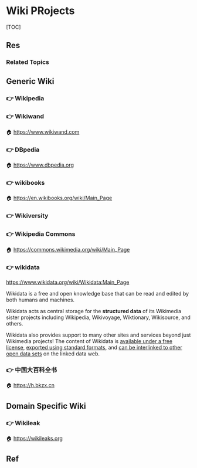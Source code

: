 # Wiki PRojects

[TOC]



## Res
### Related Topics



## Generic Wiki
### 👉 Wikipedia


### 👉 Wikiwand
🏠 https://www.wikiwand.com


### 👉 DBpedia
🏠 https://www.dbpedia.org


### 👉 wikibooks 
🏠 https://en.wikibooks.org/wiki/Main_Page


### 👉 Wikiversity


### 👉 Wikipedia Commons
🏠 https://commons.wikimedia.org/wiki/Main_Page


### 👉 wikidata
https://www.wikidata.org/wiki/Wikidata:Main_Page

Wikidata is a free and open knowledge base that can be read and edited by both humans and machines. 

Wikidata acts as central storage for the **structured data** of its Wikimedia sister projects including Wikipedia, Wikivoyage, Wiktionary, Wikisource, and others. 

Wikidata also provides support to many other sites and services beyond just Wikimedia projects! The content of Wikidata is [available under a free license](https://creativecommons.org/publicdomain/zero/1.0/), [exported using standard formats](https://www.wikidata.org/wiki/Special:MyLanguage/Wikidata:Database_download "Special:MyLanguage/Wikidata:Database download"), and [can be interlinked to other open data sets](https://www.wikidata.org/wiki/Special:MyLanguage/Wikidata:Data_access#How_can_I_get_data_out_of_Wikidata? "Special:MyLanguage/Wikidata:Data access") on the linked data web.


### 👉 中国大百科全书
🏠 https://h.bkzx.cn



## Domain Specific Wiki
### 👉 Wikileak
🏠 https://wikileaks.org



## Ref

